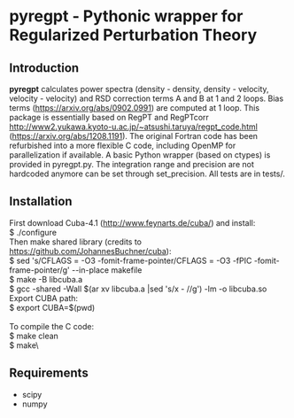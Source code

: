 pyregpt - Pythonic wrapper for Regularized Perturbation Theory
==============================================================

Introduction
------------

**pyregpt** calculates power spectra (density - density, density - velocity, velocity - velocity) and RSD correction terms A and B at 1 and 2 loops.
Bias terms (https://arxiv.org/abs/0902.0991) are computed at 1 loop.
This package is essentially based on RegPT and RegPTcorr http://www2.yukawa.kyoto-u.ac.jp/~atsushi.taruya/regpt_code.html (https://arxiv.org/abs/1208.1191).
The original Fortran code has been refurbished into a more flexible C code, including OpenMP for parallelization if available.
A basic Python wrapper (based on ctypes) is provided in pyregpt.py.
The integration range and precision are not hardcoded anymore can be set through set_precision.
All tests are in tests/.


Installation
------------

First download Cuba-4.1 (http://www.feynarts.de/cuba/) and install:\
$ ./configure\
Then make shared library (credits to https://github.com/JohannesBuchner/cuba):\
$ sed 's/CFLAGS = -O3 -fomit-frame-pointer/CFLAGS = -O3 -fPIC -fomit-frame-pointer/g' --in-place makefile\
$ make -B libcuba.a\
$ gcc -shared -Wall $(ar xv libcuba.a |sed 's/x - //g') -lm -o libcuba.so\
Export CUBA path:\
$ export CUBA=$(pwd)\
\
To compile the C code:\
$ make clean\
$ make\

Requirements
------------

- scipy
- numpy
